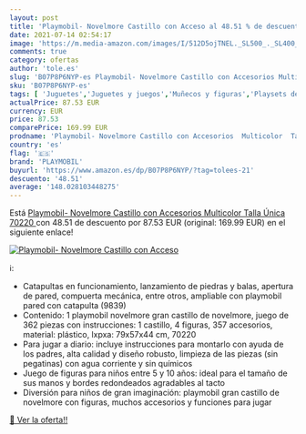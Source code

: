 ```yaml
---
layout: post
title: 'Playmobil- Novelmore Castillo con Acceso al 48.51 % de descuento'
date: 2021-07-14 02:54:17
image: 'https://m.media-amazon.com/images/I/512D5ojTNEL._SL500_._SL400_.jpg'
comments: true
category: ofertas
author: 'tole.es'
slug: 'B07P8P6NYP-es Playmobil- Novelmore Castillo con Accesorios Multicolor...'
sku: 'B07P8P6NYP-es'
tags: [ 'Juguetes','Juguetes y juegos','Muñecos y figuras','Playsets de figuras de juguete para niños','playmobil','playmobil-', ]
actualPrice: 87.53 EUR
currency: EUR
price: 87.53
comparePrice: 169.99 EUR
prodname: 'Playmobil- Novelmore Castillo con Accesorios  Multicolor  Talla Única  70220 '
country: 'es'
flag: '🇪🇸'
brand: 'PLAYMOBIL'
buyurl: 'https://www.amazon.es/dp/B07P8P6NYP/?tag=tolees-21'
descuento: '48.51'
average: '148.028103448275'
---
```


Está [Playmobil- Novelmore Castillo con Accesorios  Multicolor  Talla Única  70220 ](https://www.amazon.es/dp/B07P8P6NYP/?tag=tolees-21) con 48.51 de descuento por 87.53 EUR (original: 169.99 EUR) en el siguiente enlace!

[![Playmobil- Novelmore Castillo con Acceso](https://m.media-amazon.com/images/I/512D5ojTNEL._SL500_._SL400_.jpg)](https://www.amazon.es/dp/B07P8P6NYP/?tag=tolees-21)

ℹ️:

- Catapultas en funcionamiento, lanzamiento de piedras y balas, apertura de pared, compuerta mecánica, entre otros, ampliable con playmobil pared con catapulta (9839)
- Contenido: 1 playmobil novelmore gran castillo de novelmore, juego de 362 piezas con instrucciones: 1 castillo, 4 figuras, 357 accesorios, material: plástico, lxpxa: 79x57x44 cm, 70220
- Para jugar a diario: incluye instrucciones para montarlo con ayuda de los padres, alta calidad y diseño robusto, limpieza de las piezas (sin pegatinas) con agua corriente y sin químicos
- Juego de figuras para niños entre 5 y 10 años: ideal para el tamaño de sus manos y bordes redondeados agradables al tacto
- Diversión para niños de gran imaginación: playmobil gran castillo de novelmore con figuras, muchos accesorios y funciones para jugar

[🛒 Ver la oferta!!](https://www.amazon.es/dp/B07P8P6NYP/?tag=tolees-21)
